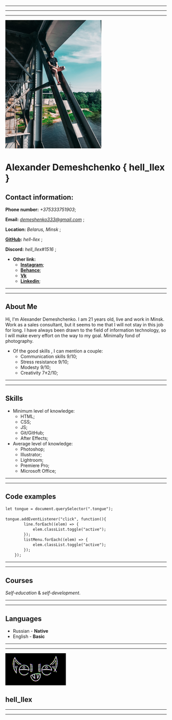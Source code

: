 *****
*****
*****

<img src="./assets/img/i.png" alt="Portrait" width="300">


# **Alexander Demeshchenko**  **{ hell_llex }**

## **Contact information:**

**Phone number:** *+375333751903*;

**Email:** *demeshenko333@gmail.com* ;

**Location:** *Belarus, Minsk* ; 

**[GitHub](https://github.com/hell-llex):** *hell-llex* ;

**Discord:** *hell_llex#1516* ;
* **Other link:**
    + **[Instagram](https://www.instagram.com/hell_llex/)**;
    + **[Behance](https://www.behance.net/hell_llex)**;
    + **[Vk](https://vk.com/hell_llex)**
    + **[Linkedin](https://www.linkedin.com/in/александр-демещенко-8bb108220/)**;

*****
*****

## **About Me**
Hi, I'm Alexander Demeshchenko. I am 21 years old, live and work in Minsk.
Work as a sales consultant, but it seems to me that I will not stay in this job for long. I have always been drawn to the field of information technology, so I will make every effort on the way to my goal. Minimally fond of photography.
* Of the good skills , I can mention a couple:
    + Communication skills 9/10;
    + Stress resistance 9/10;
    + Modesty 9/10;
    + Creativity 7±2/10;

*****
*****

## **Skills**
* Minimum level of knowledge:
    + HTML;
    + CSS;
    + JS;
    + Git/GitHub;
    + After Effects;
* Average level of knowledge:
    + Photoshop;
    + Illustrator;
    + Lightroom;
    + Premiere Pro;
    + Microsoft Office;

*****
*****

## **Code examples**
```
let tongue = document.querySelector(".tongue");

tongue.addEventListener("click", function(){
        line.forEach((elem) => {
            elem.classList.toggle("active");       
        });
        listMenu.forEach((elem) => {
            elem.classList.toggle("active");
        });
    });
```

*****
*****

## **Courses**
*Self-education* & *self-development*.

*****
*****

## **Languages**
+ Russian - **Native**
+ English - **Basic**

*****
*****

<img src="./assets/img/logo.gif" alt="Logo" height="100">

## **hell_llex**

*****
*****